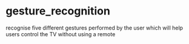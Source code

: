 # gesture_recognition
recognise five different gestures performed by the user which will help users control the TV without using a remote
